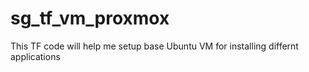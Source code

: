 # sg_tf_vm_proxmox
This TF code will help me setup base Ubuntu VM for installing differnt applications
